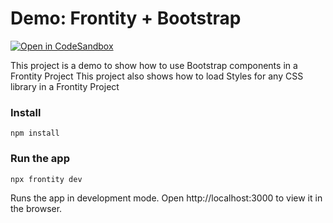 # Demo: Frontity + Bootstrap

[![Open in CodeSandbox](https://img.shields.io/badge/Open%20in-CodeSandbox-blue?style=flat-square&logo=codesandbox)](https://githubbox.com/frontity-demos/frontity-examples/tree/master/demo-frontity-bootstrap)

This project is a demo to show how to use Bootstrap components in a Frontity Project
This project also shows how to load Styles for any CSS library in a Frontity Project

### Install

```
npm install
```

### Run the app

```
npx frontity dev
```

Runs the app in development mode. Open http://localhost:3000 to view it in the browser.
